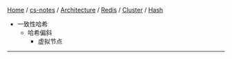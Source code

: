 [Home](https://mengxianbin.github.io) /
[cs-notes](https://mengxianbin.github.io/cs-notes/site) /
[Architecture](https://mengxianbin.github.io/cs-notes/site/Architecture) /
[Redis](https://mengxianbin.github.io/cs-notes/site/Architecture/Redis) /
[Cluster](https://mengxianbin.github.io/cs-notes/site/Architecture/Redis/Cluster) /
[Hash](https://mengxianbin.github.io/cs-notes/site/Architecture/Redis/Cluster/Hash)

* 一致性哈希
    * 哈希偏斜
        * 虚拟节点

---
